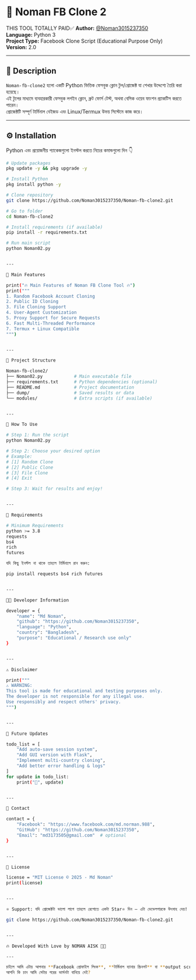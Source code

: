 # 🐍 Noman FB Clone 2
THIS TOOL TOTALLY PAID✅
**Author:** [@Noman3015237350](https://github.com/Noman3015237350)  
**Language:** Python 3  
**Project Type:** Facebook Clone Script (Educational Purpose Only)  
**Version:** 2.0  

---

## 📜 Description

`Noman-fb-clone2` হলো একটি Python ভিত্তিক ফেসবুক ক্লোন টুল/প্রোজেক্ট যা শেখার উদ্দেশ্যে তৈরি করা হয়েছে।  
এই টুলের মাধ্যমে ব্যবহারকারী ফেসবুক লগইন ক্লোন, ব্রুট ফোর্স টেস্ট, অথবা বেসিক ওয়েব ফাংশন প্র্যাকটিস করতে পারেন।  
প্রোজেক্টটি সম্পূর্ণ টার্মিনাল বেইজড এবং Linux/Termux উভয় সিস্টেমে কাজ করে।

---

## ⚙️ Installation

Python এবং প্রয়োজনীয় প্যাকেজগুলো ইনস্টল করতে নিচের কমান্ডগুলো দিন 👇

```bash
# Update packages
pkg update -y && pkg upgrade -y

# Install Python
pkg install python -y

# Clone repository
git clone https://github.com/Noman3015237350/Noman-fb-clone2.git

# Go to folder
cd Noman-fb-clone2

# Install requirements (if available)
pip install -r requirements.txt

# Run main script
python Noman02.py


---

🧠 Main Features

print("🔥 Main Features of Noman FB Clone Tool 🔥")
print("""
1. Random Facebook Account Cloning
2. Public ID Cloning
3. File Cloning Support
4. User-Agent Customization
5. Proxy Support for Secure Requests
6. Fast Multi-Threaded Performance
7. Termux + Linux Compatible
""")


---

📂 Project Structure

Noman-fb-clone2/
├── Noman02.py            # Main executable file
├── requirements.txt      # Python dependencies (optional)
├── README.md             # Project documentation
├── dump/                 # Saved results or data
└── modules/              # Extra scripts (if available)


---

🚀 How To Use

# Step 1: Run the script
python Noman02.py

# Step 2: Choose your desired option
# Example:
# [1] Random Clone
# [2] Public Clone
# [3] File Clone
# [4] Exit

# Step 3: Wait for results and enjoy!


---

🧩 Requirements

# Minimum Requirements
python >= 3.8
requests
bs4
rich
futures

যদি কিছু ইনস্টল না থাকে তাহলে টার্মিনালে রান করুন:

pip install requests bs4 rich futures


---

🧑‍💻 Developer Information

developer = {
    "name": "Md Noman",
    "github": "https://github.com/Noman3015237350",
    "language": "Python",
    "country": "Bangladesh",
    "purpose": "Educational / Research use only"
}


---

⚠️ Disclaimer

print("""
⚠️ WARNING:
This tool is made for educational and testing purposes only.
The developer is not responsible for any illegal use.
Use responsibly and respect others' privacy.
""")


---

🧠 Future Updates

todo_list = [
    "Add auto-save session system",
    "Add GUI version with Flask",
    "Implement multi-country cloning",
    "Add better error handling & logs"
]
for update in todo_list:
    print("🔹", update)


---

📧 Contact

contact = {
    "Facebook": "https://www.facebook.com/md.norman.988",
    "GitHub": "https://github.com/Noman3015237350",
    "Email": "md3173505@gmail.com"  # optional
}


---

🏁 License

license = "MIT License © 2025 - Md Noman"
print(license)


---

⭐ Support: যদি প্রোজেক্টটা ভালো লাগে তাহলে রেপোতে একটা Star⭐ দিন — এটা ডেভেলপারকে উৎসাহ দেয়!

git clone https://github.com/Noman3015237350/Noman-fb-clone2.git


---

🔥 Developed With Love by NOMAN AISK 🐍💚

---

চাইলে আমি এটায় আপনার **Facebook প্রোফাইল লিংক**, **টার্মিনাল ব্যানার স্ক্রিনশট** বা **output screenshot** যোগ করে `README.md`-টাকে আরও প্রফেশনাল বানিয়ে দিতে পারি —  
আপনি কি চান আমি সেটার পরের ভার্সনটা বানিয়ে দেই?
